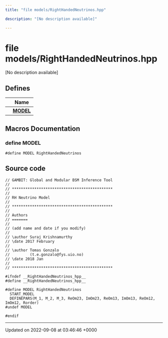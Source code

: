 ```yaml
---
title: "file models/RightHandedNeutrinos.hpp"

description: "[No description available]"

---
```


# file models/RightHandedNeutrinos.hpp

[No description available]

## Defines

|                | Name           |
| -------------- | -------------- |
|  | **[MODEL](/documentation/code/files/righthandedneutrinos_8hpp/#define-model)**  |




## Macros Documentation

### define MODEL

```
#define MODEL RightHandedNeutrinos
```


## Source code

```
// GAMBIT: Global and Modular BSM Inference Tool
//
// *********************************************
//
// RH Neutrino Model
//
// *********************************************
//
// Authors
// =======
//
// (add name and date if you modify)
//
// \author Suraj Krishnamurthy
// \date 2017 February
//
// \author Tomas Gonzalo
//         (t.e.gonzalo@fys.uio.no)
// \date 2018 Jan
//
// *********************************************

#ifndef __RightHandedNeutrinos_hpp__
#define __RightHandedNeutrinos_hpp__

#define MODEL RightHandedNeutrinos
  START_MODEL
  DEFINEPARS(M_1, M_2, M_3, ReOm23, ImOm23, ReOm13, ImOm13, ReOm12, ImOm12, Rorder)
#undef MODEL

#endif
```


-------------------------------

Updated on 2022-09-08 at 03:46:46 +0000
